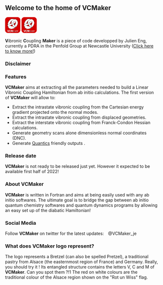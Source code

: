 ## Welcome to the home of VCMaker
![Book logo](/docs/assets/images/VCMaker_mini.png?raw=true)
<img src="/docs/assets/images/VCMaker_mini.png" alt="Testing" title="title test">

**V**ibronic **C**oupling **Maker** is a piece of code developped by Julien Eng, currently a PDRA in the Penfold Group at Newcastle University ([Click here to know more!](http://www.penfoldgroup.co.uk/))

### Disclaimer

### Features

**VCMaker** aims at extracting all the parameters needed to build a Linear Vibronic Coupling Hamiltonian from ab initio calculations.
The first version of **VCMaker** will allow to:
* Extract the intrastate vibronic coupling from the Cartesian energy gradient projected onto the normal modes.
* Extract the intrastate vibronic coupling from displaced geometries.
* Extract the interstate vibronic coupling from Franck-Condon Hessian calculations.
* Generate geometry scans alone dimensionless normal coordinates (DNC).
* Generate [Quantics](https://www2.chem.ucl.ac.uk/worthgrp/quantics/doc/) friendly outputs .

### Release date

**VCMaker** is not ready to be released just yet. However it expected to be available first half of 2022!

### About **VCMaker**

**VCMaker** is written in Fortran and aims at being easily used with any ab initio softwares. The ultimate goal is to bridge the gap between ab initio quantum chemistry softwares and quantum dynamics programs by allowing an easy set up of the diabatic Hamiltonian!

### Social Media

Follow **VCMaker** on twitter for the latest updates: <img src="https://raw.githubusercontent.com/JulienEng/VCMaker/gh-pages/docs/assets/images/twitter.png" width=2% height=2%>@VCMaker_je

### What does **VCMaker** logo represent?

The logo represents a Bretzel (can also be spelled Pretzel), a traditional pastry from Alsace (the easternmost region of France) and Germany. Really, you should try it !
Its entangled structure contains the letters V, C and M of **VCMaker**. Can you spot them ?!1
The red on white colours are the traditional colour of the Alsace region shown on the "Rot un Wiss" flag.
